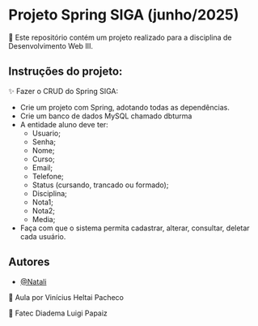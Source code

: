 # Projeto Spring SIGA (junho/2025)

🔎 Este repositório contém um projeto realizado para a disciplina de Desenvolvimento Web III.

## Instruções do projeto:

✨ Fazer o CRUD do Spring SIGA:
- Crie um projeto com Spring, adotando todas as dependências.
- Crie um banco de dados MySQL chamado dbturma
- A entidade aluno deve ter:
  * Usuario;
  * Senha;
  * Nome;
  * Curso;
  * Email;
  * Telefone;
  * Status (cursando, trancado ou formado);
  * Disciplina;
  * Nota1;
  * Nota2;
  * Media;
- Faça com que o sistema permita cadastrar, alterar, consultar, deletar cada usuário.
  
## Autores

- [@Natali](https://github.com/nouveauromance)

🔗 Aula por Vinícius Heltai Pacheco

📍 Fatec Diadema Luigi Papaiz 
